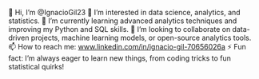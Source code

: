 👋 Hi, I’m @IgnacioGil23
👀 I’m interested in data science, analytics, and statistics.
🌱 I’m currently learning advanced analytics techniques and improving my Python and SQL skills.
💞️ I’m looking to collaborate on data-driven projects, machine learning models, or open-source analytics tools.
📫 How to reach me: www.linkedin.com/in/ignacio-gil-70656026a
⚡ Fun fact: I’m always eager to learn new things, from coding tricks to fun statistical quirks!
<!---
IgnacioGil23/IgnacioGil23 is a ✨ special ✨ repository because its `README.md` (this file) appears on your GitHub profile.
You can click the Preview link to take a look at your changes.
--->
